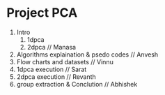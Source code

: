 # Project PCA  

1. Intro  
    1. 1dpca  
    2. 2dpca    // Manasa   
2. Algorithms explaination & psedo codes  // Anvesh  
3. Flow charts and datasets     // Vinnu  
4. 1dpca execution          // Sarat   
5. 2dpca execution          // Revanth  
6. group extraction & Conclution    // Abhishek    

